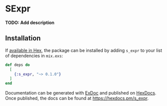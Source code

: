 # SExpr

**TODO: Add description**

## Installation

If [available in Hex](https://hex.pm/docs/publish), the package can be installed
by adding `s_expr` to your list of dependencies in `mix.exs`:

```elixir
def deps do
  [
    {:s_expr, "~> 0.1.0"}
  ]
end
```

Documentation can be generated with [ExDoc](https://github.com/elixir-lang/ex_doc)
and published on [HexDocs](https://hexdocs.pm). Once published, the docs can
be found at <https://hexdocs.pm/s_expr>.

